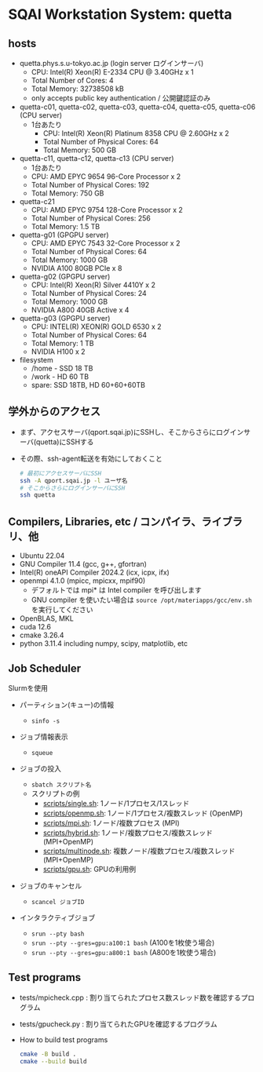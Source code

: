 # SQAI Workstation System: quetta

## hosts

* quetta.phys.s.u-tokyo.ac.jp (login server ログインサーバ)
  * CPU: Intel(R) Xeon(R) E-2334 CPU @ 3.40GHz x 1
  * Total Number of Cores: 4
  * Total Memory: 32738508 kB
  * only accepts public key authentication / 公開鍵認証のみ
* quetta-c01, quetta-c02, quetta-c03, quetta-c04, quetta-c05, quetta-c06 (CPU server)
  * 1台あたり
    * CPU: Intel(R) Xeon(R) Platinum 8358 CPU @ 2.60GHz x 2
    * Total Number of Physical Cores: 64
    * Total Memory: 500 GB
* quetta-c11, quetta-c12, quetta-c13 (CPU server)
  *  1台あたり
    * CPU: AMD EPYC 9654 96-Core Processor x 2
    * Total Number of Physical Cores: 192
    * Total Memory: 750 GB
* quetta-c21
  * CPU: AMD EPYC 9754 128-Core Processor x 2
  * Total Number of Physical Cores: 256
  * Total Memory: 1.5 TB
* quetta-g01 (GPGPU server)
  * CPU: AMD EPYC 7543 32-Core Processor x 2
  * Total Number of Physical Cores: 64
  * Total Memory: 1000 GB
  * NVIDIA A100 80GB PCIe x 8
* quetta-g02 (GPGPU server)
  * CPU: Intel(R) Xeon(R) Silver 4410Y x 2
  * Total Number of Physical Cores: 24
  * Total Memory: 1000 GB
  * NVIDIA A800 40GB Active x 4
* quetta-g03 (GPGPU server)
  * CPU: INTEL(R) XEON(R) GOLD 6530 x 2
  * Total Number of Physical Cores: 64
  * Total Memory: 1 TB
  * NVIDIA H100 x 2
* filesystem
  * /home - SSD 18 TB
  * /work - HD 60 TB
  * spare: SSD 18TB, HD 60+60+60TB

## 学外からのアクセス

* まず、アクセスサーバ(qport.sqai.jp)にSSHし、そこからさらにログインサーバ(quetta)にSSHする
* その際、ssh-agent転送を有効にしておくこと

   ```bash
   # 最初にアクセスサーバにSSH
   ssh -A qport.sqai.jp -l ユーザ名
   # そこからさらにログインサーバにSSH
   ssh quetta
   ```

## Compilers, Libraries, etc / コンパイラ、ライブラリ、他

* Ubuntu 22.04
* GNU Compiler 11.4 (gcc, g++, gfortran)
* Intel(R) oneAPI Compiler 2024.2 (icx, icpx, ifx)
* openmpi 4.1.0 (mpicc, mpicxx, mpif90)
  * デフォルトでは mpi* は Intel compiler を呼び出します
  * GNU compiler を使いたい場合は ```source /opt/materiapps/gcc/env.sh``` を実行してください
* OpenBLAS, MKL
* cuda 12.6
* cmake 3.26.4
* python 3.11.4 including numpy, scipy, matplotlib, etc

## Job Scheduler

Slurmを使用

* パーティション(キュー)の情報
  * `sinfo -s`

* ジョブ情報表示
  * `squeue`

* ジョブの投入
  * `sbatch スクリプト名`
  * スクリプトの例
     * [scripts/single.sh](scripts/single.sh): 1ノード/1プロセス/1スレッド
     * [scripts/openmp.sh](scripts/openmp.sh): 1ノード/1プロセス/複数スレッド (OpenMP)
     * [scripts/mpi.sh](scripts/mpi.sh): 1ノード/複数プロセス (MPI)
     * [scripts/hybrid.sh](scripts/hybrid.sh): 1ノード/複数プロセス/複数スレッド (MPI+OpenMP)
     * [scripts/multinode.sh](scripts/multinode.sh): 複数ノード/複数プロセス/複数スレッド (MPI+OpenMP)
     * [scripts/gpu.sh](scripts/gpu.sh): GPUの利用例

* ジョブのキャンセル
  * `scancel ジョブID`

* インタラクティブジョブ
  * `srun --pty bash`
  * `srun --pty --gres=gpu:a100:1 bash` (A100を1枚使う場合)
  * `srun --pty --gres=gpu:a800:1 bash` (A800を1枚使う場合)

## Test programs

* tests/mpicheck.cpp : 割り当てられたプロセス数スレッド数を確認するプログラム
* tests/gpucheck.py : 割り当てられたGPUを確認するプログラム
* How to build test programs

   ```bash
   cmake -B build .
   cmake --build build
   ```

